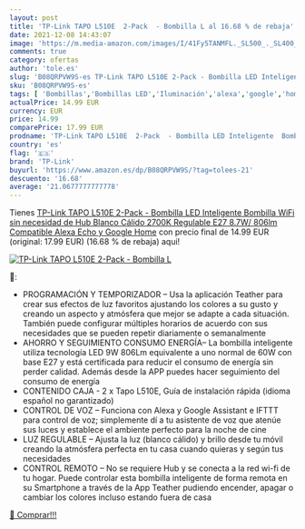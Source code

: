```yaml
---
layout: post
title: 'TP-Link TAPO L510E  2-Pack  - Bombilla L al 16.68 % de rebaja'
date: 2021-12-08 14:43:07
image: 'https://m.media-amazon.com/images/I/41Fy5TANMFL._SL500_._SL400_.jpg'
comments: true
category: ofertas
author: 'tole.es'
slug: 'B08QRPVW9S-es TP-Link TAPO L510E 2-Pack - Bombilla LED Inteligente...'
sku: 'B08QRPVW9S-es'
tags: [ 'Bombillas','Bombillas LED','Iluminación','alexa','google','home','tp-link', ]
actualPrice: 14.99 EUR
currency: EUR
price: 14.99
comparePrice: 17.99 EUR
prodname: 'TP-Link TAPO L510E  2-Pack  - Bombilla LED Inteligente  Bombilla WiFi sin necesidad de Hub  Blanco Cálido 2700K  Regulable E27  8.7W/ 806lm  Compatible Alexa  Echo y Google Home'
country: 'es'
flag: '🇪🇸'
brand: 'TP-Link'
buyurl: 'https://www.amazon.es/dp/B08QRPVW9S/?tag=tolees-21'
descuento: '16.68'
average: '21.0677777777778'
---
```


Tienes [TP-Link TAPO L510E  2-Pack  - Bombilla LED Inteligente  Bombilla WiFi sin necesidad de Hub  Blanco Cálido 2700K  Regulable E27  8.7W/ 806lm  Compatible Alexa  Echo y Google Home](https://www.amazon.es/dp/B08QRPVW9S/?tag=tolees-21) con precio final de  14.99 EUR (original: 17.99 EUR) (16.68 %  de rebaja) aqui!

[![TP-Link TAPO L510E  2-Pack  - Bombilla L](https://m.media-amazon.com/images/I/41Fy5TANMFL._SL500_._SL400_.jpg)](https://www.amazon.es/dp/B08QRPVW9S/?tag=tolees-21)

🔎:

- PROGRAMACIÓN Y TEMPORIZADOR – Usa la aplicación Teather para crear sus efectos de luz favoritos ajustando los colores a su gusto y creando un aspecto y atmósfera que mejor se adapte a cada situación. También puede configurar múltiples horarios de acuerdo con sus necesidades que se pueden repetir diariamente o semanalmente
- AHORRO Y SEGUIMIENTO CONSUMO ENERGÍA– La bombilla inteligente utiliza tecnología LED 9W 806Lm equivalente a uno normal de 60W con base E27 y está certificada para reducir el consumo de energía sin perder calidad. Además desde la APP puedes hacer seguimiento del consumo de energía
- CONTENIDO CAJA - 2 x Tapo L510E, Guía de instalación rápida (idioma español no garantizado)
- CONTROL DE VOZ – Funciona con Alexa y Google Assistant e IFTTT para control de voz; simplemente dí a tu asistente de voz que atenúe sus luces y establece el ambiente perfecto para la noche de cine
- LUZ REGULABLE – Ajusta la luz (blanco cálido) y brillo desde tu móvil creando la atmósfera perfecta en tu casa cuando quieras y según tus necesidades
- CONTROL REMOTO – No se requiere Hub y se conecta a la red wi-fi de tu hogar. Puede controlar esta bombilla inteligente de forma remota en su Smartphone a través de la App Teather pudiendo encender, apagar o cambiar los colores incluso estando fuera de casa

[🛒 Comprar!!!](https://www.amazon.es/dp/B08QRPVW9S/?tag=tolees-21)
